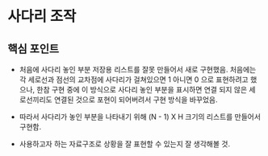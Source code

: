 # 사다리 조작

## 핵심 포인트

- 처음에 사다리 놓인 부분 저장용 리스트를 잘못 만들어서 새로 구현했음. 처음에는 각 세로선과 점선의 교차점에 사다리가 걸쳐있으면 1 아니면 0 으로 표현하려고 했으나, 한참 구현 중에 이 방식으로 사다리 놓인 부분을 표시하면 연결 되지 않은 세로선끼리도 연결된 것으로 포현이 되어버려서 구현 방식을 바꾸었음.
  
- 따라서 사다리가 놓인 부분을 나타내기 위해 (N - 1) X H 크기의 리스트를 만들어서 구현함.

- 사용하고자 하는 자료구조로 상황을 잘 표현할 수 있는지 잘 생각해볼 것.